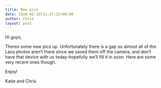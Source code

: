```yaml
---
title: New pics
date: 2010-02-15T11:27:22+00:00
author: Chris
layout: post
---
```

Hi guys,

Theres some new pics up. Unfortunately there is a gap so almost all of the Laos photos aren&#8217;t there since we saved them off the camera, and don&#8217;t have that device with us today-hopefully we&#8217;ll fill it in soon. Here are some very recent ones though.

Enjoy!

Katie and Chris